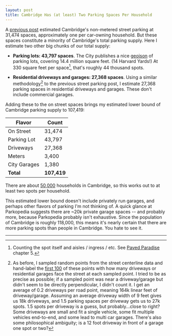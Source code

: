 ```yaml
---
layout: post
title: Cambridge Has (at least) Two Parking Spaces Per Household
---
```


A [previous post](https://evanfields.net/Cambridge-Street-Parking/) estimated Cambridge's non-metered street parking at 31,474 spaces, approximately one per car-owning household. But these spaces constitute a minority of Cambridge's total parking supply. Here I estimate two other big chunks of our total supply:

* **Parking lots: 43,797 spaces**. The City publishes a nice [geojson](https://github.com/cambridgegis/cambridgegis_data/blob/main/Basemap/Parking_Lots/BASEMAP_ParkingLots.geojson) of parking lots, covering 14.4 million square feet. (14 Harvard Yards!) At 330 square feet per space[^1], that's roughly 44 thousand spots.

* **Residential driveways and garages: 27,368 spaces**. Using a similar methodology[^2] to the previous street parking post, I estimate 27,368 parking spaces in residential driveways and garages. These don't include commercial garages.

Adding these to the on street spaces brings my estimated lower bound of Cambridge parking supply to 107,419:


| Flavor       | Count  |
|--------------|--------|
| On Street    | 31,474 |
| Parking Lot  | 43,797 |
| Driveways    | 27,368 |
| Meters       | 3,400  |
| City Garages | 1,380  |
| **Total**    | **107,419** |

There are about [50,000](https://www.census.gov/quickfacts/fact/table/cambridgecitymassachusetts/PST045222) households in Cambridge, so this works out to at least two spots per household.

This estimated lower bound doesn't include privately run garages, and perhaps other flavors of parking I'm not thinking of. A quick glance at Parkopedia suggests there are ~20k private garage spaces -- and probably more, because Parkopedia probably isn't exhaustive. Since the population of Cambridge is roughly 118,000, this means it's nearly certain that there are more parking spots than people in Cambridge. You hate to see it.

----

[^1]: Counting the spot itself and aisles / ingress / etc. See [Paved Paradise](https://www.goodreads.com/en/book/show/63329951) chapter 5.
[^2]: As before, I sampled random points from the street centerline data and hand-label the [first 100](https://docs.google.com/spreadsheets/d/1RfaNiy9ffQXxVF3iaUqUZ_rKnj8DcR9nGHgFtD1n24c/edit#gid=1999403840) of these points with how many driveways or residential garages face the street at each sampled point. I tried to be as precise as possible; if a sampled point was near a driveway/garage but didn't seem to be directly perpendicular, I didn't count it. I get an average of 0.2 driveways per road point, meaning 164k linear feet of driveway/garage. Assuming an average driveway width of 9 feet gives us 18k driveways, and 1.5 parking spaces per driveway gets us to 27k spots. 1.5 spots per driveway is a guess, but probably...close to right? Some driveways are small and fit a single vehicle, some fit multiple vehicles end-to-end, and some lead to multi car garages. There's also some philosophical ambiguity; is a 12 foot driveway in front of a garage one spot or two?